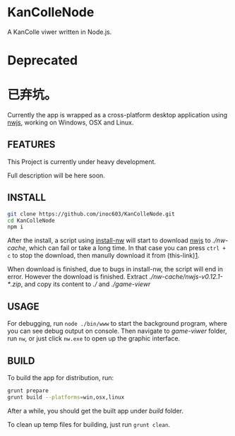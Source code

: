 # KanColleNode

A KanColle viwer written in Node.js.

# Deprecated

# 已弃坑。 

Currently the app is wrapped as a cross-platform desktop application using [nwjs], working on Windows, OSX and Linux.

## FEATURES

This Project is currently under heavy development.

Full description will be here soon.

## INSTALL

```bash
git clone https://github.com/inoc603/KanColleNode.git
cd KanColleNode
npm i
```

After the install, a script using [install-nw] will start to download [nwjs] to *./nw-cache*, which can fail or take a long time. In that case you can press `ctrl + c` to stop the download, then manully download it from (this-link)[1].

When download is finished, due to bugs in install-nw, the script will end in error. However the download is finished. Extract *./nw-cache/nwjs-v0.12.1-\*.zip*, and copy its content to *./* and *./game-viewr*

## USAGE

For debugging, run `node ./bin/www` to start the background program, where you can see debug output on console. Then navigate to *game-viwer* folder, run `nw`, or just click `nw.exe` to open up the graphic interface.

## BUILD

To build the app for distribution, run:

```bash
grunt prepare
grunt build --platforms=win,osx,linux
```

After a while, you should get the built app under *build* folder.

To clean up temp files for building, just run `grunt clean`.

[1]: http://dl.nwjs.io/v0.12.1
[nwjs]: http://nwjs.io/
[install-nw]: https://github.com/davidmarkclements/install-nw

